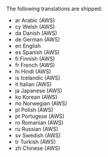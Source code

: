 The following translations are shipped:
* ar		Arabic (AWS)
* cy		Welsh (AWS)
* da		Danish (AWS)
* de		German (AWS)
* en		English
* es		Spanish (AWS)
* fi		Finnish (AWS)
* fr		French (AWS)
* hi		Hindi (AWS)
* is		Icelandic (AWS)
* it		Italian (AWS)
* ja		Japanese (AWS)
* ko		Korean (AWS)
* no		Norwegian (AWS)
* pl		Polish (AWS)
* pt		Portugese (AWS)
* ro		Romanian (AWS)
* ru		Russian (AWS)
* sv		Swedish (AWS)
* tr		Turkish (AWS)
* zh		Chinese (AWS)
